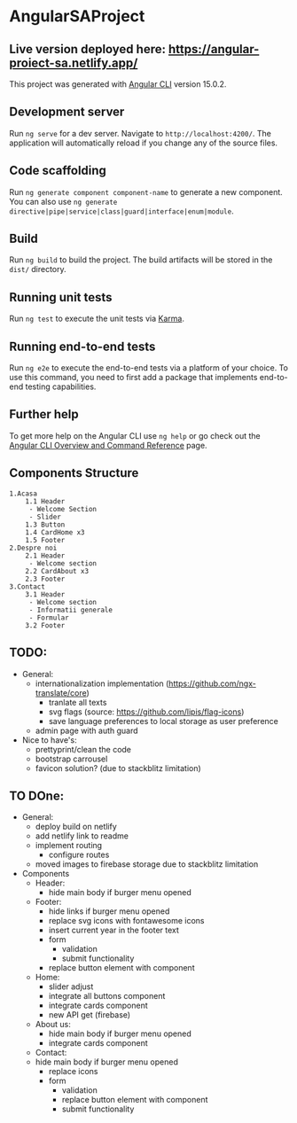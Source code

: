 # AngularSAProject

## Live version deployed here: https://angular-proiect-sa.netlify.app/

This project was generated with [Angular CLI](https://github.com/angular/angular-cli) version 15.0.2.

## Development server

Run `ng serve` for a dev server. Navigate to `http://localhost:4200/`. The application will automatically reload if you change any of the source files.

## Code scaffolding

Run `ng generate component component-name` to generate a new component. You can also use `ng generate directive|pipe|service|class|guard|interface|enum|module`.

## Build

Run `ng build` to build the project. The build artifacts will be stored in the `dist/` directory.

## Running unit tests

Run `ng test` to execute the unit tests via [Karma](https://karma-runner.github.io).

## Running end-to-end tests

Run `ng e2e` to execute the end-to-end tests via a platform of your choice. To use this command, you need to first add a package that implements end-to-end testing capabilities.

## Further help

To get more help on the Angular CLI use `ng help` or go check out the [Angular CLI Overview and Command Reference](https://angular.io/cli) page.

## Components Structure

    1.Acasa
    	1.1 Header
    	 - Welcome Section
    	 - Slider
    	1.3 Button
    	1.4 CardHome x3
    	1.5 Footer
    2.Despre noi
    	2.1 Header
    	 - Welcome section
    	2.2 CardAbout x3
    	2.3 Footer
    3.Contact
    	3.1 Header
    	 - Welcome section
    	 - Informatii generale
    	 - Formular
    	3.2 Footer

## TODO:
- General:
	- internationalization implementation (https://github.com/ngx-translate/core)
		- tranlate all texts
		- svg flags (source: https://github.com/lipis/flag-icons)
		- save language preferences to local storage as user preference
	- admin page with auth guard
- Nice to have's:
	- prettyprint/clean the code
	- bootstrap carrousel
	- favicon solution? (due to stackblitz limitation)

## TO DOne:
- General:
	- deploy build on netlify
	- add netlify link to readme
	- implement routing
		- configure routes
	- moved images to firebase storage due to stackblitz limitation
- Components
	- Header:
		- hide main body if burger menu opened
	- Footer:
		- hide links if burger menu opened
		- replace svg icons with fontawesome icons
		- insert current year in the footer text
		- form
			- validation
			- submit functionality
  		- replace button element with component
	- Home:
		- slider adjust
		- integrate all buttons component
		- integrate cards component
		- new API get (firebase)
	- About us:
		- hide main body if burger menu opened
		- integrate cards component
	- Contact:
  	- hide main body if burger menu opened
		- replace icons
		- form
			- validation
			- replace button element with component
			- submit functionality